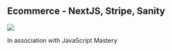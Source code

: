 ## Ecommerce - NextJS, Stripe, Sanity

<img src="https://imgur.com/DL9J9vD" />

In association with JavaScript Mastery